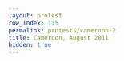 ```yaml
---
layout: protest
row_index: 115
permalink: protests/cameroon-2
title: Cameroon, August 2011
hidden: true
---
```

